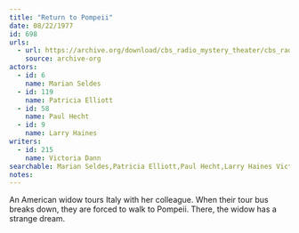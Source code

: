 ```yaml
---
title: "Return to Pompeii"
date: 08/22/1977
id: 698
urls: 
  - url: https://archive.org/download/cbs_radio_mystery_theater/cbs_radio_mystery_theater-0651-0700.zip/cbs_radio_mystery_theater-0651-0700%2Fcbsrmt_0698_return_to_pompeii.mp3
    source: archive-org
actors:  
  - id: 6
    name: Marian Seldes  
  - id: 119
    name: Patricia Elliott  
  - id: 58
    name: Paul Hecht  
  - id: 9
    name: Larry Haines
writers:  
  - id: 215
    name: Victoria Dann
searchable: Marian Seldes,Patricia Elliott,Paul Hecht,Larry Haines Victoria Dann
notes:  
---
```

An American widow tours Italy with her colleague. When their tour bus breaks down, they are forced to walk to Pompeii. There, the widow has a strange dream.